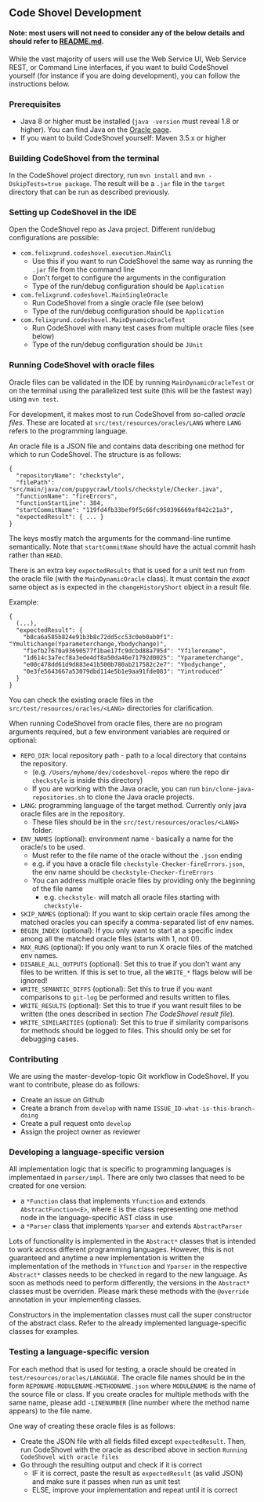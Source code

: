 ## Code Shovel Development

#### Note: most users will not need to consider any of the below details and should refer to [README.md](README.md).

While the vast majority of users will use the Web Service UI, Web Service REST, or Command Line interfaces, if you want to build CodeShovel yourself (for instance if you are doing development), you can follow the instructions below.

### Prerequisites

* Java 8 or higher must be installed (`java -version` must reveal 1.8 or higher). You can find Java on the [Oracle page](https://www.oracle.com/technetwork/java/javase/downloads/index.html).
* If you want to build CodeShovel yourself: Maven 3.5.x or higher


### Building CodeShovel from the terminal

In the CodeShovel project directory, run `mvn install` and `mvn -DskipTests=true package`. The result will be a `.jar` file in the `target` directory
that can be run as described previously. 

### Setting up CodeShovel in the IDE

Open the CodeShovel repo as Java project. Different run/debug configurations are possible:
* `com.felixgrund.codeshovel.execution.MainCli`
  * Use this if you want to run CodeShovel the same way as running the `.jar` file from the command line
  * Don't forget to configure the arguments in the configuration
  * Type of the run/debug configuration should be `Application`
* `com.felixgrund.codeshovel.MainSingleOracle`
  * Run CodeShovel from a single oracle file (see below)
  * Type of the run/debug configuration should be `Application`
* `com.felixgrund.codeshovel.MainDynamicOracleTest`
  * Run CodeShovel with many test cases from multiple oracle files (see below)
  * Type of the run/debug configuration should be `JUnit`
 
### Running CodeShovel with oracle files

Oracle files can be validated in the IDE by running `MainDynamicOracleTest` or on the terminal using the parallelized test suite (this will be the fastest way) using `mvn test`.

For development, it makes most to run CodeShovel from so-called *oracle files*. These are located at 
`src/test/resources/oracles/LANG` where `LANG` refers to the programming language.

An oracle file is a JSON file and contains data describing one method for which to run CodeShovel.
The structure is as follows:

```
{
  "repositoryName": "checkstyle",
  "filePath": "src/main/java/com/puppycrawl/tools/checkstyle/Checker.java", 
  "functionName": "fireErrors",
  "functionStartLine": 384,
  "startCommitName": "119fd4fb33bef9f5c66fc950396669af842c21a3",
  "expectedResult": { ... }
}
```

The keys mostly match the arguments for the command-line runtime semantically. Note that `startCommitName` should have
the actual commit hash rather than `HEAD`.

There is an extra key `expectedResults` that is used for a unit test run from the oracle file (with the `MainDynamicOracle` class).
It must contain the *exact* same object as is expected in the `changeHistoryShort` object in a result file. 

Example:

```
{
  (...),
  "expectedResult": {
    "b8ca6a585b824e91b3b8c72dd5cc53c0eb0ab0f1": "Ymultichange(Yparameterchange,Ybodychange)",
    "f1efb27670a93690577f1bae17fc9dcbd88a795d": "Yfilerename",
    "1d614c3a7ecf8a3ede4df8a50da46e71792d0025": "Yparameterchange",
    "e00c478dd61d9d883e41b500b780ab217582c2e7": "Ybodychange",
    "0e3fe5643667a53079dbd114e5b1e9aa91fde083": "Yintroduced"
  }
}
```

You can check the existing oracle files in the `src/test/resources/oracles/<LANG>` directories for clarification.

When running CodeShovel from oracle files, there are no program arguments required, 
but a few environment variables are required or optional:
* `REPO_DIR`: local repository path - path to a local directory that contains the repository.
  * (e.g. `/Users/myhome/dev/codeshovel-repos` where the repo dir `checkstyle` is inside this directory)
  * If you are working with the Java oracle, you can run `bin/clone-java-repositories.sh` to clone the Java oracle projects.
* `LANG`: programming language of the target method. Currently only java oracle files are in the repository.
  * These files should be in the `src/test/resources/oracles/<LANG>` folder.
* `ENV_NAMES` (optional): environment name - basically a name for the oracle/s to be used.
  * Must refer to the file name of the oracle without the `.json` ending
  * e.g. if you have a oracle file `checkstyle-Checker-fireErrors.json`, the env name should be `checkstyle-Checker-fireErrors`
  * You can address multiple oracle files by providing only the beginning of the file name
    * e.g. `checkstyle-` will match all oracle files starting with `checkstyle-`
* `SKIP_NAMES` (optional): If you want to skip certain oracle files among the matched oracles you can specify a comma-separated list of env names.
* `BEGIN_INDEX` (optional): If you only want to start at a specific index among all the matched oracle files (starts with 1, not 0!).
* `MAX_RUNS` (optional): If you only want to run X oracle files of the matched env names.
* `DISABLE_ALL_OUTPUTS` (optional): Set this to true if you don't want any files to be written. If this is set to true, all the `WRITE_*` flags below will be ignored!
* `WRITE_SEMANTIC_DIFFS` (optional): Set this to true if you want comparisons to `git-log` be performed and results written to files.
* `WRITE_RESULTS` (optional): Set this to true if you want result files  to be written (the ones described in section *The CodeShovel result file*).
* `WRITE_SIMILARITIES` (optional): Set this to true if similarity comparisons for methods should be logged to files. This should only be set for debugging cases.


### Contributing

We are using the master-develop-topic Git workflow in CodeShovel. If you want to contribute, please do as follows:

* Create an issue on Github
* Create a branch from `develop` with name `ISSUE_ID-what-is-this-branch-doing`
* Create a pull request onto `develop`
* Assign the project owner as reviewer


### Developing a language-specific version

All implementation logic that is specific to programming languages is implementaed in `parser/impl`. There are only two
classes that need to be created for one version:
- a `*Function` class that implements `Yfunction` and extends `AbstractFunction<E>`, where `E` is the class representing
one method node in the language-specific AST class in use
- a `*Parser` class that implements `Yparser` and extends `AbstractParser`

Lots of functionality is implemented in the `Abstract*` classes that is intended to work across different programming
languages. However, this is not guaranteed and anytime a new implementation is written the implementation of the methods
in `Yfunction` and `Yparser` in the respective `Abstract*` classes needs to be checked in regard to the new language.
As soon as methods need to perform differently, the versions in the `Abstract*` classes must be overriden. Please mark
these methods with the `@override` annotation in your implementing classes.

Constructors in the implementation classes must call the super constructor of the abstract class. Refer to the 
already implemented language-specific classes for examples.


### Testing a language-specific version

For each method that is used for testing, a oracle should be created in `test/resources/oracles/LANGUAGE`. The oracle file names
should be in the form `REPONAME-MODULENAME-METHODNAME.json` where `MODULENAME` is the name of the source file or class. If you
create oracles for multiple methods with the same name, please add `-LINENUMBER` (line number where the method name appears) 
to the file name.

One way of creating these oracle files is as follows:
- Create the JSON file with all fields filled except `expectedResult`. Then, run CodeShovel with the oracle as described above
in section `Running CodeShovel with oracle files`
- Go through the resulting output and check if it is correct
  - IF it is correct, paste the result as `expectedResult` (as valid JSON) and make sure it passes when run as unit test 
  - ELSE, improve your implementation and repeat until it is correct
